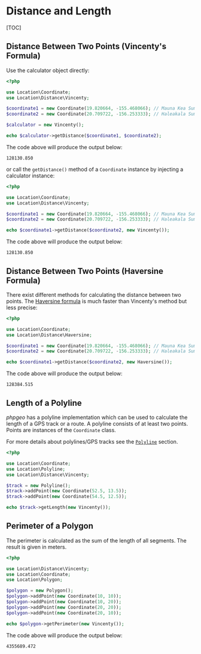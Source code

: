 # Distance and Length

[TOC]

## Distance Between Two Points (Vincenty's Formula)

Use the calculator object directly:

``` php
<?php

use Location\Coordinate;
use Location\Distance\Vincenty;

$coordinate1 = new Coordinate(19.820664, -155.468066); // Mauna Kea Summit
$coordinate2 = new Coordinate(20.709722, -156.253333); // Haleakala Summit

$calculator = new Vincenty();

echo $calculator->getDistance($coordinate1, $coordinate2);
```

The code above will produce the output below:

``` plaintext
128130.850
```

or call the `getDistance()` method of a `Coordinate` instance by injecting
a calculator instance:

``` php
<?php

use Location\Coordinate;
use Location\Distance\Vincenty;

$coordinate1 = new Coordinate(19.820664, -155.468066); // Mauna Kea Summit
$coordinate2 = new Coordinate(20.709722, -156.253333); // Haleakala Summit

echo $coordinate1->getDistance($coordinate2, new Vincenty());
```

The code above will produce the output below:

``` plaintext
128130.850
```

## Distance Between Two Points (Haversine Formula)

There exist different methods for calculating the distance between
two points. The [Haversine formula](https://en.wikipedia.org/wiki/Haversine_formula#Law)
is much faster than Vincenty's method but less precise:

``` php
<?php

use Location\Coordinate;
use Location\Distance\Haversine;

$coordinate1 = new Coordinate(19.820664, -155.468066); // Mauna Kea Summit
$coordinate2 = new Coordinate(20.709722, -156.253333); // Haleakala Summit

echo $coordinate1->getDistance($coordinate2, new Haversine());
```

The code above will produce the output below:

``` plaintext
128384.515
```

## Length of a Polyline

*phpgeo* has a polyline implementation which can be used to calculate the
length of a GPS track or a route. A polyline consists of at least two points.
Points are instances of the `Coordinate` class.

For more details about polylines/GPS tracks see the [`Polyline`](../Geometries/Polyline) section.

``` php
<?php

use Location\Coordinate;
use Location\Polyline;
use Location\Distance\Vincenty;

$track = new Polyline();
$track->addPoint(new Coordinate(52.5, 13.5));
$track->addPoint(new Coordinate(54.5, 12.5));

echo $track->getLength(new Vincenty());
```

## Perimeter of a Polygon

The perimeter is calculated as the sum of the length of all segments.
The result is given in meters.

``` php
<?php

use Location\Distance\Vincenty;
use Location\Coordinate;
use Location\Polygon;

$polygon = new Polygon();
$polygon->addPoint(new Coordinate(10, 10));
$polygon->addPoint(new Coordinate(10, 20));
$polygon->addPoint(new Coordinate(20, 20));
$polygon->addPoint(new Coordinate(20, 10));

echo $polygon->getPerimeter(new Vincenty());
```

The code above will produce the output below:

``` plaintext
4355689.472
```
